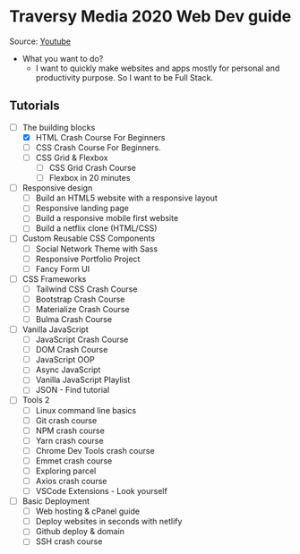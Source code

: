 # Traversy Media 2020 Web Dev guide

Source: [Youtube](https://www.youtube.com/watch?v=0pThnRneDjw&t=558s)

* What you want to do?
  * I want to quickly make websites and apps mostly for personal and productivity purpose. So I want to be Full Stack.

## Tutorials

- [ ] The building blocks
  - [x] HTML Crash Course For Beginners
  - [ ] CSS Crash Course For Beginners.
  - [ ] CSS Grid & Flexbox
    - [ ] CSS Grid Crash Course
    - [ ] Flexbox in 20 minutes
- [ ] Responsive design
  - [ ] Build an HTML5 website with a responsive layout
  - [ ] Responsive landing page
  - [ ] Build a responsive mobile first website
  - [ ] Build a netflix clone (HTML/CSS)
- [ ] Custom Reusable CSS Components
  - [ ] Social Network Theme with Sass
  - [ ] Responsive Portfolio Project
  - [ ] Fancy Form UI
- [ ] CSS Frameworks
  - [ ] Tailwind CSS Crash Course
  - [ ] Bootstrap Crash Course
  - [ ] Materialize Crash Course
  - [ ] Bulma Crash Course
- [ ] Vanilla JavaScript
  - [ ] JavaScript Crash Course
  - [ ] DOM Crash Course
  - [ ] JavaScript OOP
  - [ ] Async JavaScript
  - [ ] Vanilla JavaScript Playlist
  - [ ] JSON - Find tutorial
- [ ] Tools 2
  - [ ] Linux command line basics
  - [ ] Git crash course
  - [ ] NPM crash course
  - [ ] Yarn crash course
  - [ ] Chrome Dev Tools crash course
  - [ ] Emmet crash course
  - [ ] Exploring parcel
  - [ ] Axios crash course
  - [ ] VSCode Extensions - Look yourself
- [ ] Basic Deployment
  - [ ] Web hosting & cPanel guide
  - [ ] Deploy websites in seconds with netlify
  - [ ] Github deploy & domain
  - [ ] SSH crash course
